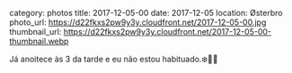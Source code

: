 category: photos 
title: 2017-12-05-00
date: 2017-12-05
location: Østerbro
photo_url: https://d22fkxs2pw9y3y.cloudfront.net/2017-12-05-00.jpg
thumbnail_url: https://d22fkxs2pw9y3y.cloudfront.net/2017-12-05-00-thumbnail.webp

Já anoitece às 3 da tarde e eu não estou habituado.❄️🌌🌚                    